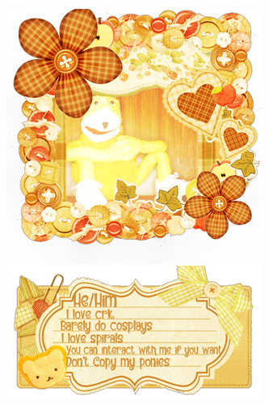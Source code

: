 ![image alt](https://github.com/spiralitt/Spiralitt/blob/96cae080138312f2f80944c2bc08547f019ab99c/20250112_133842.png
)
![image alt](https://github.com/spiralitt/Spiralitt/blob/0ea3105c6f5a30210c1f834937fde5bac6aee262/20250112_135243.png)
<!--
**spiralitt/Spiralitt** is a ✨ _special_ ✨ repository because its `README.md` (this file) appears on your GitHub profile.

Here are some ideas to get you started:

- 🔭 I’m currently working on ...
- 🌱 I’m currently learning ...
- 👯 I’m looking to collaborate on .
- 🤔 I’m looking for help with ...
- 💬 Ask me about ...
- 📫 How to reach me: ...
- 😄 Pronouns: ...
- ⚡ Fun fact: ...
-->

